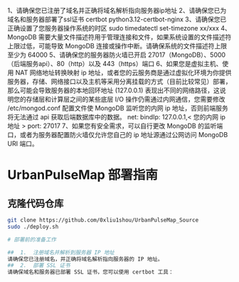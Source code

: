 1、请确保您已注册了域名并正确将域名解析指向服务器ip地址
2、请确保您已为域名和服务器部署了ssl证书
  certbot python3.12-certbot-nginx
3、请确保您已正确设置了您服务器操作系统的时区
  sudo timedatectl set-timezone xx/xxx
4、MongoDB 需要大量文件描述符用于管理连接和文件，如果系统设置的文件描述符上限过低，可能导致 MongoDB 连接或操作中断。请确保系统的文件描述符上限至少为 64000
5、请确保您的服务器防火墙已开启 27017（MongoDB）、5000（后端服务api）、80（http）以及 443（https）端口
6、如果您是虚拟主机、使用 NAT 网络地址转换映射 ip 地址，或者您的云服务商是通过虚拟化环境为你提供服务器，存储、网络接口以及主机等采用分离挂载的方式（目前比较常见）部署，那么可能会导致服务器的本地回环地址 (127.0.0.1) 表现出不同的网络路径，这说明您的存储层和计算层之间的某些底层 I/O 操作仍需通过内网通信，您需要修改 /etc/mongod.conf 配置文件使 MongoDB 监听您的内网 ip 地址，否则前端服务将无法通过 api 获取后端数据库中的数据。
net:
  bindIp: 127.0.0.1,< 您的内网 ip 地址 >
  port: 27017
7、如果您有安全需求，可以自行更改 MongoDB 的监听端口，或者为服务器配置防火墙仅允许您自己的 ip 地址源通过公网访问 MongoDB URI 端口。


# UrbanPulseMap 部署指南

## 克隆代码仓库

```bash
git clone https://github.com/0xliu1shou/UrbanPulseMap_Source
sudo ./deploy.sh

# 部署前的准备工作

##	1.	注册域名并解析到服务器 IP 地址
请确保您已注册域名，并正确将域名解析指向服务器的 IP 地址。
##	2.	部署 SSL 证书
请确保域名和服务器已部署 SSL 证书，您可以使用 certbot 工具：
